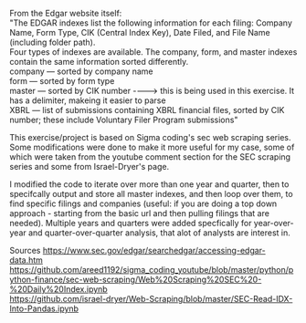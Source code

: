 
From the Edgar website itself: <br>
"The EDGAR indexes list the following information for each filing: Company Name, Form Type, CIK (Central Index Key), Date Filed, and File Name (including folder path).
<br>
Four types of indexes are available. The company, form, and master indexes contain the same information sorted differently.
<br>
company — sorted by company name <br>
form — sorted by form type <br>
master — sorted by CIK number  ----> this is being used in this exercise. It has a delimiter, makeing it easier to parse <br>
XBRL — list of submissions containing XBRL financial files, sorted by CIK number; these include Voluntary Filer Program submissions" <br>


This exercise/project is based on Sigma coding's sec web scraping series. 
Some modifications were done to make it more useful for my case,
some of which were taken from the youtube comment section for the SEC scraping series and some from Israel-Dryer's page. <br>

I modified the code to iterate over more than one year and quarter, then to specifcally output and store all master indexes, and then loop over them,
to find specific filings and companies (useful: if you are doing a top down approach - starting from the basic url and then pulling filings that are needed). 
Multiple years and quarters were added specfically for year-over-year and quarter-over-quarter analysis, that alot of analysts are interest in. <br>


Sources
https://www.sec.gov/edgar/searchedgar/accessing-edgar-data.htm <br>
https://github.com/areed1192/sigma_coding_youtube/blob/master/python/python-finance/sec-web-scraping/Web%20Scraping%20SEC%20-%20Daily%20Index.ipynb <br>
https://github.com/israel-dryer/Web-Scraping/blob/master/SEC-Read-IDX-Into-Pandas.ipynb <br>
